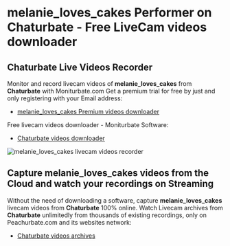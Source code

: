 # melanie_loves_cakes Performer on Chaturbate - Free LiveCam videos downloader

## Chaturbate Live Videos Recorder

Monitor and record livecam videos of **melanie_loves_cakes** from **Chaturbate** with Moniturbate.com
Get a premium trial for free by just and only registering with your Email address:
* [melanie_loves_cakes Premium videos downloader](https://moniturbate.com/request-demo-licence-key.html)

Free livecam videos downloader - Moniturbate Software:
* [Chaturbate videos downloader](https://moniturbate.com/moniturbate-download-software.html)

![melanie_loves_cakes livecam videos recorder](https://peachurnet.com/templates/moniturbate-software.png)


## Capture melanie_loves_cakes videos from the Cloud and watch your recordings on Streaming

Without the need of downloading a software, capture **melanie_loves_cakes** livecam videos from **Chaturbate** 100% online.
Watch Livecam archives from **Chaturbate** unlimitedly from thousands of existing recordings, only on Peachurbate.com and its websites network:
* [Chaturbate videos archives](https://peachurnet.com/)